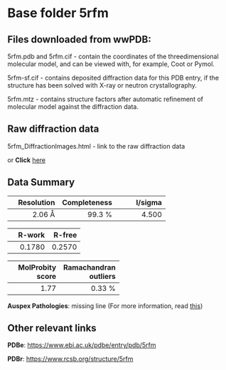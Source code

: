 # Base folder 5rfm

## Files downloaded from wwPDB:

5rfm.pdb and 5rfm.cif - contain the coordinates of the threedimensional molecular model, and can be viewed with, for example, Coot or Pymol.

5rfm-sf.cif - contains deposited diffraction data for this PDB entry, if the structure has been solved with X-ray or neutron crystallography.

5rfm.mtz - contains structure factors after automatic refinement of molecular model against the diffraction data.

## Raw diffraction data

5rfm_DiffractionImages.html - link to the raw diffraction data 

or **Click** [here](https://zenodo.org/record/3731480) 

## Data Summary
|   | Resolution | Completeness| I/sigma |
|---|-------------:|----------------:|--------------:|
|   |2.06 Å|99.3  %|<img width=50/>4.500|

|   | **R-work**| **R-free**   
|---|-------------:|----------------:|           
||  0.1780|  0.2570|

|   |**MolProbity<br>score**| **Ramachandran<br>outliers** 
|---|-------------:|----------------:|
||  1.77|  0.33 %|

**Auspex Pathologies**: missing line (For more information, read [this](https://github.com/thorn-lab/coronavirus_structural_task_force/blob/master/pdb/3c_like_proteinase/SARS-CoV-2/5rfm/validation/auspex/5rfm_auspex_comments.txt))

 



## Other relevant links 
**PDBe**:  https://www.ebi.ac.uk/pdbe/entry/pdb/5rfm
 
**PDBr**: https://www.rcsb.org/structure/5rfm 

